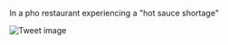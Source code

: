 In a pho restaurant experiencing a "hot sauce shortage"


![Tweet image](/asset/crosspoast/F1a8Tz3aMAA4jXx.jpg)

